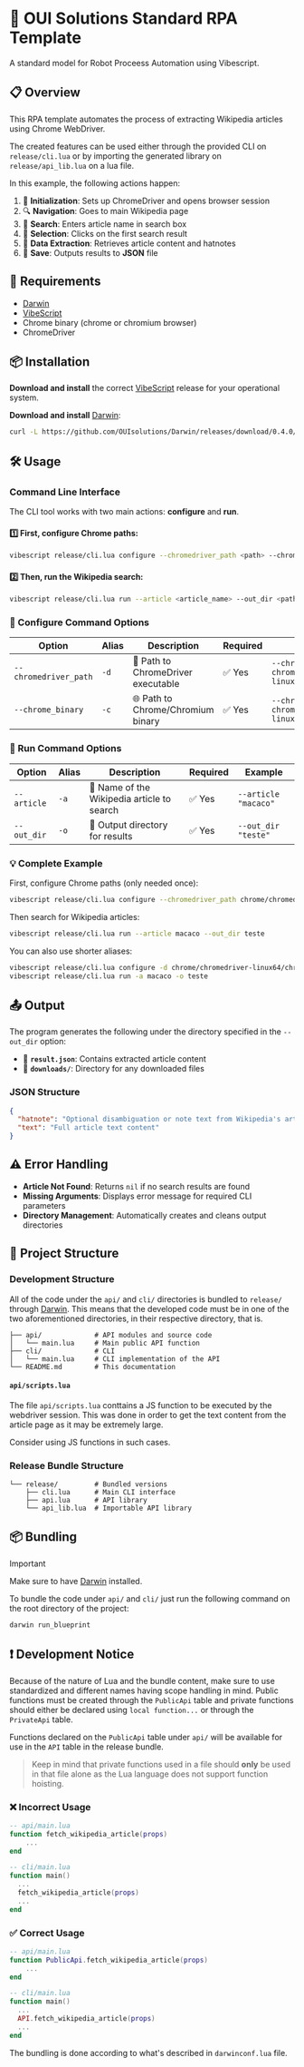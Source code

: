 # 🤖 OUI Solutions Standard RPA Template

A standard model for Robot Proceess Automation using Vibescript.

## 📋 Overview

This RPA template automates the process of extracting Wikipedia articles using Chrome WebDriver.

The created features can be used either through the provided CLI on `release/cli.lua` or by importing the generated library on `release/api_lib.lua` on a lua file.

In this example, the following actions happen:

1. 🚀 **Initialization**: Sets up ChromeDriver and opens browser session
2. 🔍 **Navigation**: Goes to main Wikipedia page
3. 🔎 **Search**: Enters article name in search box
4. 📰 **Selection**: Clicks on the first search result
5. 📄 **Data Extraction**: Retrieves article content and hatnotes
6. 💾 **Save**: Outputs results to **JSON** file

## 📝 Requirements

- [Darwin](https://github.com/OUIsolutions/Darwin#-installation)
- [VibeScript](https://github.com/ouisolutions/vibescript#-installation)
- Chrome binary (chrome or chromium browser)
- ChromeDriver

## 📦 Installation

**Download and install** the correct [VibeScript](https://github.com/OUIsolutions/VibeScript/releases/) release for your operational system.

**Download and install** [Darwin](https://github.com/OUIsolutions/Darwin#-installation):

```bash
curl -L https://github.com/OUIsolutions/Darwin/releases/download/0.4.0/darwin.out -o darwin.out && sudo chmod +x darwin.out && sudo mv darwin.out /usr/bin/darwin
```



## 🛠️ Usage

### Command Line Interface

The CLI tool works with two main actions: **configure** and **run**.

#### 1️⃣ First, configure Chrome paths:

```bash
vibescript release/cli.lua configure --chromedriver_path <path> --chrome_binary <path>
```

#### 2️⃣ Then, run the Wikipedia search:

```bash
vibescript release/cli.lua run --article <article_name> --out_dir <path>
```

### 📝 Configure Command Options

| Option                | Alias | Description                                | Required | Example                                                       |
| --------------------- | ----- | ------------------------------------------ | -------- | ------------------------------------------------------------- |
| `--chromedriver_path` | `-d`  | 🚗 Path to ChromeDriver executable         | ✅ Yes   | `--chromedriver_path chrome/chromedriver-linux64/chromedriver` |
| `--chrome_binary`     | `-c`  | 🌐 Path to Chrome/Chromium binary          | ✅ Yes   | `--chrome_binary chrome/chrome-linux64/chrome`                |

### 📝 Run Command Options

| Option      | Alias | Description                                | Required | Example                    |
| ----------- | ----- | ------------------------------------------ | -------- | -------------------------- |
| `--article` | `-a`  | 📰 Name of the Wikipedia article to search | ✅ Yes   | `--article "macaco"`       |
| `--out_dir` | `-o`  | 📁 Output directory for results            | ✅ Yes   | `--out_dir "teste"`        |

### 💡 Complete Example

First, configure Chrome paths (only needed once):

```bash
vibescript release/cli.lua configure --chromedriver_path chrome/chromedriver-linux64/chromedriver --chrome_binary chrome/chrome-linux64/chrome
```

Then search for Wikipedia articles:

```bash
vibescript release/cli.lua run --article macaco --out_dir teste
```

You can also use shorter aliases:

```bash
vibescript release/cli.lua configure -d chrome/chromedriver-linux64/chromedriver -c chrome/chrome-linux64/chrome
vibescript release/cli.lua run -a macaco -o teste
```

## 📤 Output

The program generates the following under the directory specified in the `--out_dir` option:

- 📄 **`result.json`**: Contains extracted article content
- 📁 **`downloads/`**: Directory for any downloaded files

### JSON Structure

```json
{
  "hatnote": "Optional disambiguation or note text from Wikipedia's article",
  "text": "Full article text content"
}
```

## ⚠️ Error Handling

- **Article Not Found**: Returns `nil` if no search results are found
- **Missing Arguments**: Displays error message for required CLI parameters
- **Directory Management**: Automatically creates and cleans output directories


## 📁 Project Structure

### Development Structure

All of the code under the `api/` and `cli/` directories is bundled to `release/` through [Darwin](https://github.com/OUIsolutions/Darwin/). This means that the developed code must be in one of the two aforementioned directories, in their respective directory, that is.

```
├── api/             # API modules and source code
│   └── main.lua     # Main public API function
├── cli/             # CLI
│   └── main.lua     # CLI implementation of the API
└── README.md        # This documentation
```

#### `api/scripts.lua`

The file `api/scripts.lua` conttains a JS function to be executed by the webdriver session. This was done in order to get the text content from the article page as it may be extremely large.

Consider using JS functions in such cases.

### Release Bundle Structure

```
└── release/         # Bundled versions
    ├── cli.lua      # Main CLI interface
    ├── api.lua      # API library
    └── api_lib.lua  # Importable API library
```

## 📦 Bundling

> [!IMPORTANT]
> Make sure to have [Darwin](https://github.com/OUIsolutions/Darwin/) installed.

To bundle the code under `api/` and `cli/` just run the following command on the root directory of the project:

```bash
darwin run_blueprint
```

## ❗ Development Notice

Because of the nature of Lua and the bundle content, make sure to use standardized and different names having scope handling in mind. Public functions must be created through the `PublicApi` table and private functions should either be declared using `local function...` or through the `PrivateApi` table.

Functions declared on the `PublicApi` table under `api/` will be available for use in the `API` table in the release bundle.

> Keep in mind that private functions used in a file should **only** be used in that file alone as the Lua language does not support function hoisting.

### ❌ Incorrect Usage

```lua
-- api/main.lua
function fetch_wikipedia_article(props)
    ...
end

-- cli/main.lua
function main()
  ...
  fetch_wikipedia_article(props)
  ...
end
```

### ✅ Correct Usage

```lua
-- api/main.lua
function PublicApi.fetch_wikipedia_article(props)
    ...
end

-- cli/main.lua
function main()
  ...
  API.fetch_wikipedia_article(props)
  ...
end
```

The bundling is done according to what's described in `darwinconf.lua` file.
